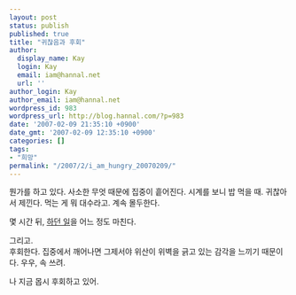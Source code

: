 ```yaml
---
layout: post
status: publish
published: true
title: "귀찮음과 후회"
author:
  display_name: Kay
  login: Kay
  email: iam@hannal.net
  url: ''
author_login: Kay
author_email: iam@hannal.net
wordpress_id: 983
wordpress_url: http://blog.hannal.com/?p=983
date: '2007-02-09 21:35:10 +0900'
date_gmt: '2007-02-09 12:35:10 +0900'
categories: []
tags:
- "희망"
permalink: "/2007/2/i_am_hungry_20070209/"
---
```

<p>뭔가를 하고 있다. 사소한 무엇 때문에 집중이 흩어진다. 시계를 보니 밥 먹을 때. 귀찮아서 제낀다. 먹는 게 뭐 대수라고. 계속 몰두한다.</p>
<p>몇 시간 뒤, <a href="http://blog.hannal.com/map/">하던 일</a>을 어느 정도 마친다.</p>
<p>그리고.<br />
후회한다. 집중에서 깨어나면 그제서야 위산이 위벽을 긁고 있는 감각을 느끼기 때문이다. 우우, 속 쓰려.</p>
<p>나 지금 몹시 후회하고 있어.</p>
